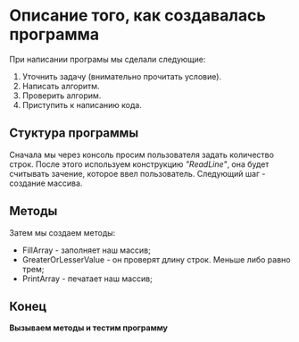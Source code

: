 # Описание того, как создавалась программа
При написании програмы мы сделали следующие:

1. Уточнить задачу (внимательно прочитать условие).
2. Написать алгоритм.
3. Проверить алгорим.
4. Приступить к написанию кода.

## Стуктура программы

Сначала мы через консоль просим пользователя задать количество строк.
После этого используем конструкцию *"ReadLine"*, она будет считывать зачение, которое ввел пользователь.
Следующий шаг - создание массива.

## Методы
Затем мы создаем методы:

* FillArray - заполняет наш массив; 
* GreaterOrLesserValue - он проверят длину строк. Меньше либо равно трем;
* PrintArray - печатает наш массив; 

## Конец

**Вызываем методы и тестим программу**
